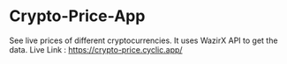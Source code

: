 # Crypto-Price-App
See live prices of different cryptocurrencies. 
It uses WazirX API to get the data.
Live Link : https://crypto-price.cyclic.app/
